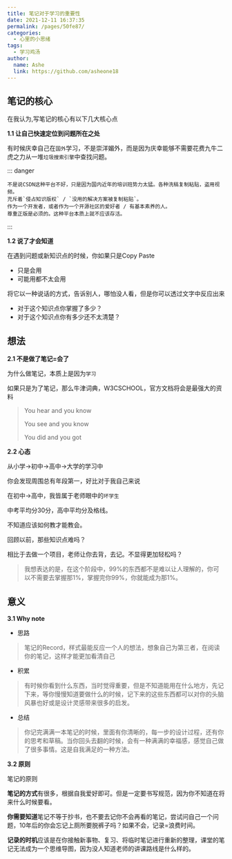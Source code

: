 ```yaml
---
title: 笔记对于学习的重要性
date: 2021-12-11 16:37:35
permalink: /pages/50fe87/
categories:
  - 心里的小思绪
tags:
  - 学习鸡汤
author:
  name: Ashe
  link: https://github.com/asheone18
---
```


## 笔记的核心

在我认为,写笔记的核心有以下几大核心点

**1.1 让自己快速定位到问题所在之处**

有时候庆幸自己在`国外`学习，不是崇洋媚外，而是因为庆幸能够不需要花费九牛二虎之力从一堆`垃圾搜索引擎`中查找问题。

::: danger 
```
不是说CSDN这种平台不好，只是因为国内近年的培训班势力太猛。各种洗稿复制粘贴，盗用视频。
充斥着`侵占知识版权` / `没用的解决方案被复制粘贴`。
作为一个开发者，或者作为一个开源社区的爱好者 / 有基本素养的人。
尊重正版是必须的。这种平台本质上就不应该存活。
```
:::

**1.2 说了才会知道**

在遇到问题或新知识点的时候，你如果只是Copy Paste
- 只是会用
- 可能用都不太会用


将它以一种说话的方式，告诉别人，哪怕没人看，但是你可以透过文字中反应出来
- 对于这个知识点你掌握了多少？
- 对于这个知识点你有多少还不太清楚？

## 想法

**2.1 不是做了笔记=会了**

为什么做笔记，本质上是因为`学习`

如果只是为了笔记，那么牛津词典，W3CSCHOOL，官方文档将会是最强大的资料

> You hear and you know
>
> You see and you know
> 
> You did and you got


**2.2 心态**

从小学->初中->高中->大学的学习中

你会发现周围总有年段第一，好比对于我自己来说

在初中->高中，我皆属于老师眼中的`坏学生`

中考平均分30分，高中平均分及格线。

不知道应该如何教才能教会。

回顾以前，那些知识点难吗？

相比于去做一个项目，老师让你去背，去记。不显得更加轻松吗？

> 我想表达的是，在这个阶段中，99%的东西都不是难以让人理解的，你可以不需要去掌握那1%，掌握完你99%，你就能成为那1%。


## 意义

**3.1 Why note**

- 思路
  
> 笔记的Record，样式最能反应一个人的想法，想象自己为第三者，在阅读你的笔记，这样才能更加看清自己
- 积累
> 有时候你看到什么东西，当时觉得重要，但是不知道能用在什么地方，先记下来，等你慢慢知道要做什么的时候，记下来的这些东西都可以对你的头脑风暴也好或是设计灵感带来很多的启发。
- 总结
> 你记完满满一本笔记的时候，里面有你清晰的，每一步的设计过程，还有你的思考和草稿。当你回头去翻的时候，会有一种满满的幸福感，感觉自己做了很多事情。这是自我满足的一种方法。

**3.2 原则**

笔记的原则

**笔记的方式**有很多，根据自我爱好即可。但是一定要书写规范，因为你不知道在将来什么时候要看。

**你需要知道**笔记不等于抄书，也不要去记你不会再看的笔记，尝试问自己一个问题，10年后的你会忘记上厕所要脱裤子吗？如果不会，记录=浪费时间。

**记录的时机**应该是在你接触新事物、复习、将临时笔记进行重新的整理，课堂的笔记无法成为一个思维导图，因为没人知道老师的讲课路线是什么样的。


